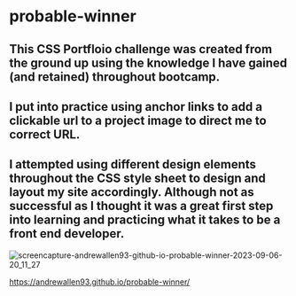 # probable-winner
## This CSS Portfloio challenge was created from the ground up using the knowledge I have gained (and retained) throughout bootcamp.
## I put into practice using anchor links to add a clickable url to a project image to direct me to correct URL.
## I attempted using different design elements throughout the CSS style sheet to design and layout my site accordingly. Although not as successful as I thought it was a great first step into learning and practicing what it takes to be a front end developer.


![screencapture-andrewallen93-github-io-probable-winner-2023-09-06-20_11_27](https://github.com/AndrewAllen93/probable-winner/assets/140868388/3d129175-d21d-40ad-b851-5ede2bb1e873)

https://andrewallen93.github.io/probable-winner/

